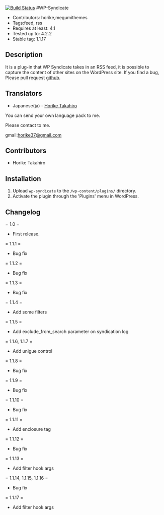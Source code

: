 [![Build Status](https://travis-ci.org/horike37/WP-Syndicate.svg?branch=master)](https://travis-ci.org/horike37/WP-Syndicate)
#WP-Syndicate
* Contributors: horike,megumithemes
* Tags:feed, rss
* Requires at least: 4.1
* Tested up to: 4.2.2
* Stable tag: 1.1.17

## Description
It is a plug-in that WP Syndicate takes in an RSS feed, it is possible to capture the content of other sites on the WordPress site.
If you find a bug, Please pull request [github](https://github.com/horike37/wp-syndicate/).

## Translators
* Japanese(ja) - [Horike Takahiro](http://profiles.wordpress.org/horike)

You can send your own language pack to me.

Please contact to me.

gmail:horike37@gmail.com

## Contributors
* Horike Takahiro

## Installation
1. Upload `wp-syndicate` to the `/wp-content/plugins/` directory.
2. Activate the plugin through the 'Plugins' menu in WordPress.

## Changelog
= 1.0 =
* First release.

= 1.1.1 =
* Bug fix

= 1.1.2 =
* Bug fix

= 1.1.3 =
* Bug fix

= 1.1.4 =
* Add some filters

= 1.1.5 =
* Add exclude_from_search parameter on syndication log

= 1.1.6, 1.1.7 =
* Add unigue control

= 1.1.8 =
* Bug fix

= 1.1.9 =
* Bug fix

= 1.1.10 =
* Bug fix

= 1.1.11 =
* Add enclosure tag

= 1.1.12 =
* Bug fix

= 1.1.13 =
* Add filter hook args

= 1.1.14, 1.1.15, 1.1.16 =
* Bug fix

= 1.1.17 =
* Add filter hook args